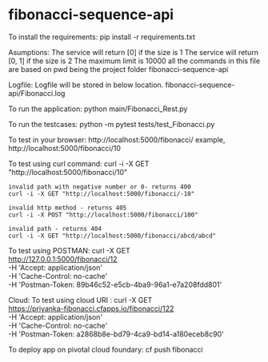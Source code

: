 # fibonacci-sequence-api

To install the requirements:
    pip install -r requirements.txt

Asumptions:
    The service will return [0] if the size is 1
    The service will return [0, 1] if the size is 2
    The maximum limit is 10000
    all the commands in this file are based on pwd being the project folder fibonacci-sequence-api

Logfile:
    Logfile will be stored in below location.
    fibonacci-sequence-api/Fibonacci.log

To run the application:
    python main/Fibonacci_Rest.py

To run the testcases:
    python -m pytest tests/test_Fibonacci.py
    
To test in your browser:
    http://localhost:5000/fibonacci/<size>
    example, http://localhost:5000/fibonacci/10

To test using curl command:
    curl -i -X GET "http://localhost:5000/fibonacci/10"

    invalid path with negative number or 0- returns 400
    curl -i -X GET "http://localhost:5000/fibonacci/-10"

    invalid http method - returns 405
    curl -i -X POST "http://localhost:5000/fibonacci/100"

    invalid path - returns 404
    curl -i -X GET "http://localhost:5000/fibonacci/abcd/abcd"
    
To test using POSTMAN:
curl -X GET \
  http://127.0.0.1:5000/fibonacci/12 \
  -H 'Accept: application/json' \
  -H 'Cache-Control: no-cache' \
  -H 'Postman-Token: 89b46c52-e5cb-4ba9-96a1-e7a208fdd801'

Cloud:
To test using cloud URI :
curl -X GET \
  https://priyanka-fibonacci.cfapps.io/fibonacci/122 \
  -H 'Accept: application/json' \
  -H 'Cache-Control: no-cache' \
  -H 'Postman-Token: a2868b8e-bd79-4ca9-bd14-a180eceb8c90'
  
To deploy app on pivotal cloud foundary:
    cf push fibonacci  
